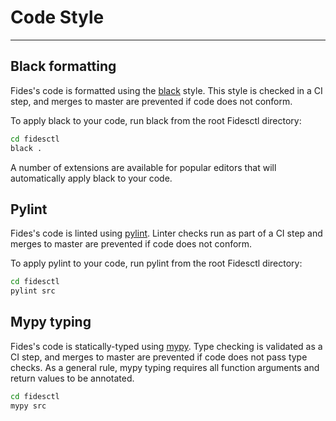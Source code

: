 # Code Style

---

## Black formatting

Fides's code is formatted using the [black](https://github.com/ambv/black) style. This style is checked in a CI step, and merges to master are prevented if code does not conform.

To apply black to your code, run black from the root Fidesctl directory:

```bash
cd fidesctl
black .
```

A number of extensions are available for popular editors that will automatically apply black to your code.

## Pylint

Fides's code is linted using [pylint](https://pylint.org/). Linter checks run as part of a CI step and merges to master are prevented if code does not conform.

To apply pylint to your code, run pylint from the root Fidesctl directory:

```bash
cd fidesctl
pylint src
```

## Mypy typing

Fides's code is statically-typed using [mypy](http://mypy-lang.org/). Type checking is validated as a CI step, and merges to master are prevented if code does not pass type checks. As a general rule, mypy typing requires all function arguments and return values to be annotated.

```bash
cd fidesctl
mypy src
```
